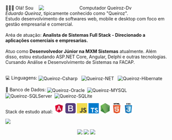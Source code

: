 <div align="center"> 


<img src="https://raw.githubusercontent.com/MicaelliMedeiros/micaellimedeiros/master/image/computer-illustration.png" min-width="400px" max-width="400px" width="400px" align="right" alt="Computador Queiroz-Dv">

<p align="left"> 
👨🏾‍💻 Olá! Sou <i>Eduardo Queiroz</i>, tipicamente conhecido como "Queiroz".<br> 
 Estudo desenvolvimento de softwares web, mobile e desktop com foco em gestão empresarial e comercial.&nbsp;<br><br>
 Aréa de atuação: <strong>Analista de Sistemas Full Stack - Direcionado a aplicações comerciais e empresarias.</strong><br><br> 
  Atuo como <strong>Desenvolvedor Júnior na MXM Sistemas</strong> atualmente. Além disso, estou estudando ASP.NET Core, Angular, Delphi e outras tecnologias. Cursando
  Análise e Desenvolvimento de Sistemas na FACAP.<br>&nbsp;


</p>

<p align="left">
    💻 Linguagens:
  <img align="center" alt="Queiroz-Csharp" src="https://img.shields.io/badge/C%23-239120?style=for-the-badge&logo=c-sharp&logoColor=white"> &nbsp;
  <img align="center" alt="Queiroz-NET" src="https://img.shields.io/badge/.NET-5C2D91?style=for-the-badge&logo=.net&logoColor=white"> &nbsp;
  <img align="center" alt="Queiroz-Hibernate" src="https://img.shields.io/badge/Hibernate-59666C?style=for-the-badge&logo=Hibernate&logoColor=white" />
</p>


<p align="left">
    💾 Banco de Dados: 
  <img align="center" alt="Queiroz-Oracle" src="https://img.shields.io/badge/Oracle-F80000?style=for-the-badge&logo=Oracle&logoColor=white">&nbsp;
  <img align="center" alt="Queiroz-MYSQL" src="https://img.shields.io/badge/MySQL-00000F?style=for-the-badge&logo=mysql&logoColor=white">&nbsp;
  <img align="center" alt="Queiroz-SQLServer" src="https://img.shields.io/badge/Microsoft_SQL_Server-CC2927?style=for-the-badge&logo=microsoft-sql-       server&logoColor=white">&nbsp;
  <img align="center" alt="Queiroz-SQLite" src="https://img.shields.io/badge/SQLite-07405E?style=for-the-badge&logo=sqlite&logoColor=white">
</p>


<p align="left">
   Stack de estudo atual: 
  <code><img height="32" src="https://raw.githubusercontent.com/github/explore/80688e429a7d4ef2fca1e82350fe8e3517d3494d/topics/angular/angular.png" alt="Angular"/></code>
  <code><img height="32" src="https://raw.githubusercontent.com/github/explore/80688e429a7d4ef2fca1e82350fe8e3517d3494d/topics/bootstrap/bootstrap.png" alt="Bootstrap"/></code>
  <code><img height="32" src="https://raw.githubusercontent.com/github/explore/80688e429a7d4ef2fca1e82350fe8e3517d3494d/topics/javascript/javascript.png" alt="Javascript"/></code>
<code><img height="32" src="https://raw.githubusercontent.com/github/explore/80688e429a7d4ef2fca1e82350fe8e3517d3494d/topics/typescript/typescript.png" alt="Typescript"/></code>
<code><img height="32" src="https://raw.githubusercontent.com/github/explore/80688e429a7d4ef2fca1e82350fe8e3517d3494d/topics/nodejs/nodejs.png" alt="Nodejs"/></code>
<code><img height="32" src="https://raw.githubusercontent.com/github/explore/80688e429a7d4ef2fca1e82350fe8e3517d3494d/topics/html/html.png" alt="HTML5"/></code>
<code><img height="32" src="https://raw.githubusercontent.com/github/explore/80688e429a7d4ef2fca1e82350fe8e3517d3494d/topics/css/css.png" alt="CSS"/></code>
</p>


<p align="left">
  <a href="#" alt="Linkedin">
  <img src="https://img.shields.io/badge/-Linkedin-0e76a8?style=flat-square&logo=Linkedin&logoColor=white&link=[Eduardo-Queiroz](https://www.linkedin.com/in/eduardoqueirozdev/)" /></a>
</p>  
<p align="center">
  <img height="50%" width="auto" src ="https://github-readme-stats.vercel.app/api?username=Queiroz-Dv&show_icons=true&count_private=true&theme=dark&hide_border=true&hide=issues,contribs&bg_color=00000000">
  <img height="50%" width="auto" src ="https://github-readme-stats.vercel.app/api/top-langs/?username=Queiroz-Dv&layout=compact&hide_border=true&theme=darcula&bg_color=00000000&langs_count=6&hide=jupyter%20notebook,tex,css,php,javascript">
  <img src ="https://github-readme-streak-stats.herokuapp.com?user=Queiroz-Dv&theme=dark&hide_border=true&background=FFFFFF00">
  <br>
  <br>
</p>

